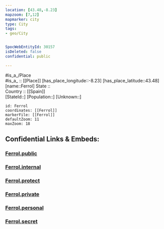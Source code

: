 ```yaml
---
location: [43.48,-8.23] 
mapzoom: [7,12] 
mapmarker: city 
type: City
tags:
- geo/City


SpocWebEntityId: 30157
isDeleted: false
confidential: public

---
```

#is_a_/Place  
#is_a_ :: [[Place]] 
[has_place_longitude::-8.23] 
[has_place_latitude::43.48] 
[name::Ferrol] 
State ::  
Country :: [[Spain]]  
[StateId::] 
[Population::] 
[Unknown::] 


```leaflet
id: Ferrol
coordinates: [[Ferrol]] 
markerFile: [[Ferrol]] 
defaultZoom: 11 
maxZoom: 18
```


## Confidential Links & Embeds: 

### [Ferrol.public](/_public/\Earth\Continent\Europe\Europe~South\Spain\CityFerrol.public.md) 

### [Ferrol.internal](/_internal/\Earth\Continent\Europe\Europe~South\Spain\CityFerrol.internal.md) 

### [Ferrol.protect](/_protect/\Earth\Continent\Europe\Europe~South\Spain\CityFerrol.protect.md) 

### [Ferrol.private](/_private/\Earth\Continent\Europe\Europe~South\Spain\CityFerrol.private.md) 

### [Ferrol.personal](/_personal/\Earth\Continent\Europe\Europe~South\Spain\CityFerrol.personal.md) 

### [Ferrol.secret](/_secret/\Earth\Continent\Europe\Europe~South\Spain\CityFerrol.secret.md)

